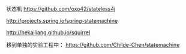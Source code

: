 状态机
https://github.com/oxo42/stateless4j

http://projects.spring.io/spring-statemachine

http://hekailiang.github.io/squirrel

移到单独的实验工程中：
https://github.com/Childe-Chen/statemachine